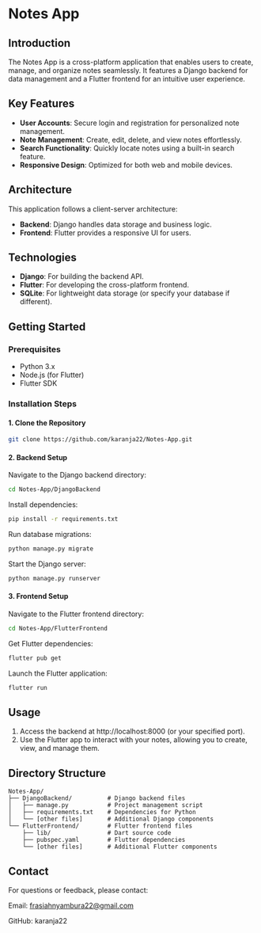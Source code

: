 # Notes App

## Introduction
The Notes App is a cross-platform application that enables users to create, manage, and organize notes seamlessly. It features a Django backend for data management and a Flutter frontend for an intuitive user experience.

## Key Features
- **User Accounts**: Secure login and registration for personalized note management.
- **Note Management**: Create, edit, delete, and view notes effortlessly.
- **Search Functionality**: Quickly locate notes using a built-in search feature.
- **Responsive Design**: Optimized for both web and mobile devices.

## Architecture
This application follows a client-server architecture:
- **Backend**: Django handles data storage and business logic.
- **Frontend**: Flutter provides a responsive UI for users.

## Technologies
- **Django**: For building the backend API.
- **Flutter**: For developing the cross-platform frontend.
- **SQLite**: For lightweight data storage (or specify your database if different).

## Getting Started

### Prerequisites
- Python 3.x
- Node.js (for Flutter)
- Flutter SDK

### Installation Steps

#### 1. Clone the Repository
```bash
git clone https://github.com/karanja22/Notes-App.git
```

#### 2. Backend Setup
Navigate to the Django backend directory:
```bash
cd Notes-App/DjangoBackend
```
Install dependencies:
```bash
pip install -r requirements.txt
```
Run database migrations:
```bash
python manage.py migrate
```
Start the Django server:
```bash
python manage.py runserver
```

#### 3. Frontend Setup
Navigate to the Flutter frontend directory:
```bash
cd Notes-App/FlutterFrontend
```
Get Flutter dependencies:
```bash
flutter pub get
```
Launch the Flutter application:
```bash
flutter run
```

## Usage
1. Access the backend at http://localhost:8000 (or your specified port).
2. Use the Flutter app to interact with your notes, allowing you to create, view, and manage them.


## Directory Structure
```basic
Notes-App/
├── DjangoBackend/          # Django backend files
│   ├── manage.py           # Project management script
│   ├── requirements.txt    # Dependencies for Python
│   └── [other files]       # Additional Django components
└── FlutterFrontend/        # Flutter frontend files
    ├── lib/                # Dart source code
    ├── pubspec.yaml        # Flutter dependencies
    └── [other files]       # Additional Flutter components
```
## Contact 
For questions or feedback, please contact:

Email: frasiahnyambura22@gmail.com

GitHub: karanja22

